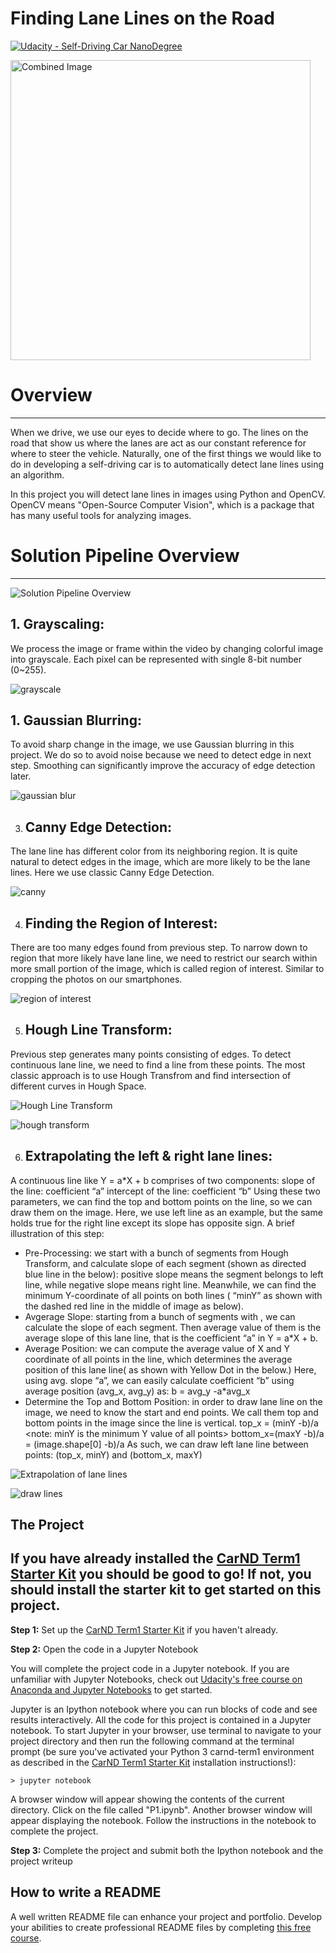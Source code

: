 # **Finding Lane Lines on the Road** 
[![Udacity - Self-Driving Car NanoDegree](https://s3.amazonaws.com/udacity-sdc/github/shield-carnd.svg)](http://www.udacity.com/drive)

<img src="examples/laneLines_thirdPass.jpg" width="480" alt="Combined Image" />

# Overview
---

When we drive, we use our eyes to decide where to go.  The lines on the road that show us where the lanes are act as our constant reference for where to steer the vehicle.  Naturally, one of the first things we would like to do in developing a self-driving car is to automatically detect lane lines using an algorithm.

In this project you will detect lane lines in images using Python and OpenCV.  OpenCV means "Open-Source Computer Vision", which is a package that has many useful tools for analyzing images.  

# Solution Pipeline Overview
---
![Solution Pipeline Overview](https://github.com/SandeepAswathnarayana/self-driving-car-engineer-nd/blob/master/CarND-LaneLines-P1/img/solution%20pipeline%20overview.png)  
## 1. **Grayscaling**: 
We process the image or frame within the video by changing colorful image into grayscale. Each pixel can be represented with single 8-bit number (0~255).  

![grayscale](https://github.com/SandeepAswathnarayana/self-driving-car-engineer-nd/blob/master/CarND-LaneLines-P1/results/solution%20pipeline%20output/grayscale/output_solidWhiteCurve.jpg)  


## 1. **Gaussian Blurring**: 
To avoid sharp change in the image, we use Gaussian blurring in this project. We do so to avoid noise because we need to detect edge in next step. Smoothing can significantly improve the accuracy of edge detection later.  

![gaussian blur](https://github.com/SandeepAswathnarayana/self-driving-car-engineer-nd/blob/master/CarND-LaneLines-P1/results/solution%20pipeline%20output/gaussian%20blur/output_solidWhiteCurve.jpg)  


3. ## **Canny Edge Detection**: 
The lane line has different color from its neighboring region. It is quite natural to detect edges in the image, which are more likely to be the lane lines. Here we use classic Canny Edge Detection.  

![canny](https://github.com/SandeepAswathnarayana/self-driving-car-engineer-nd/blob/master/CarND-LaneLines-P1/results/solution%20pipeline%20output/canny/output_solidWhiteCurve.jpg)  


4. ## **Finding the Region of Interest**: 
There are too many edges found from previous step. To narrow down to region that more likely have lane line, we need to restrict our search within more small portion of the image, which is called region of interest. Similar to cropping the photos on our smartphones.  

![region of interest](https://github.com/SandeepAswathnarayana/self-driving-car-engineer-nd/blob/master/CarND-LaneLines-P1/results/solution%20pipeline%20output/region%20of%20interest/output_solidWhiteCurve.jpg)  


5. ## **Hough Line Transform**: 
Previous step generates many points consisting of edges. To detect continuous lane line, we need to find a line from these points. The most classic approach is to use Hough Transfrom and find intersection of different curves in Hough Space.  

![Hough Line Transform](https://github.com/SandeepAswathnarayana/self-driving-car-engineer-nd/blob/master/CarND-LaneLines-P1/img/hough%20line%20transform.jpg)  

![hough transform](https://github.com/SandeepAswathnarayana/self-driving-car-engineer-nd/blob/master/CarND-LaneLines-P1/results/solution%20pipeline%20output/hough%20transform/output_solidWhiteCurve.jpg)  


6. ## **Extrapolating the left & right lane lines**: 
A continuous line like Y = a*X + b comprises of two components:
slope of the line: coefficient “a”
intercept of the line: coefficient “b”
Using these two parameters, we can find the top and bottom points on the line, so we can draw them on the image. Here, we use left line as an example, but the same holds true for the right line except its slope has opposite sign.
A brief illustration of this step:
- Pre-Processing: we start with a bunch of segments from Hough Transform, and calculate slope of each segment (shown as directed blue line in the below): positive slope means the segment belongs to left line, while negative slope means right line. Meanwhile, we can find the minimum Y-coordinate of all points on both lines ( “minY” as shown with the dashed red line in the middle of image as below).
- Avgerage Slope: starting from a bunch of segments with , we can calculate the slope of each segment. Then average value of them is the average slope of this lane line, that is the coefficient “a” in Y = a*X + b.
- Average Position: we can compute the average value of X and Y coordinate of all points in the line, which determines the average position of this lane line( as shown with Yellow Dot in the below.)
Here, using avg. slope “a”, we can easily calculate coefficient “b” using average position (avg_x, avg_y) as: b = avg_y -a*avg_x
- Determine the Top and Bottom Position: in order to draw lane line on the image, we need to know the start and end points. We call them top and bottom points in the image since the line is vertical.
top_x = (minY -b)/a <note: minY is the minimum Y value of all points>
bottom_x=(maxY -b)/a = (image.shape[0] -b)/a
As such, we can draw left lane line between points:
(top_x, minY) and (bottom_x, maxY)  

![Extrapolation of lane lines](https://github.com/SandeepAswathnarayana/self-driving-car-engineer-nd/blob/master/CarND-LaneLines-P1/img/extrapolating%20lines.png)  

![draw lines](https://github.com/SandeepAswathnarayana/self-driving-car-engineer-nd/blob/master/CarND-LaneLines-P1/results/output_solidWhiteCurve.jpg)  


The Project
---

## If you have already installed the [CarND Term1 Starter Kit](https://github.com/udacity/CarND-Term1-Starter-Kit/blob/master/README.md) you should be good to go!   If not, you should install the starter kit to get started on this project. ##

**Step 1:** Set up the [CarND Term1 Starter Kit](https://github.com/udacity/CarND-Term1-Starter-Kit/blob/master/README.md) if you haven't already.

**Step 2:** Open the code in a Jupyter Notebook

You will complete the project code in a Jupyter notebook.  If you are unfamiliar with Jupyter Notebooks, check out [Udacity's free course on Anaconda and Jupyter Notebooks](https://classroom.udacity.com/courses/ud1111) to get started.

Jupyter is an Ipython notebook where you can run blocks of code and see results interactively.  All the code for this project is contained in a Jupyter notebook. To start Jupyter in your browser, use terminal to navigate to your project directory and then run the following command at the terminal prompt (be sure you've activated your Python 3 carnd-term1 environment as described in the [CarND Term1 Starter Kit](https://github.com/udacity/CarND-Term1-Starter-Kit/blob/master/README.md) installation instructions!):

`> jupyter notebook`

A browser window will appear showing the contents of the current directory.  Click on the file called "P1.ipynb".  Another browser window will appear displaying the notebook.  Follow the instructions in the notebook to complete the project.  

**Step 3:** Complete the project and submit both the Ipython notebook and the project writeup

## How to write a README
A well written README file can enhance your project and portfolio.  Develop your abilities to create professional README files by completing [this free course](https://www.udacity.com/course/writing-readmes--ud777).

